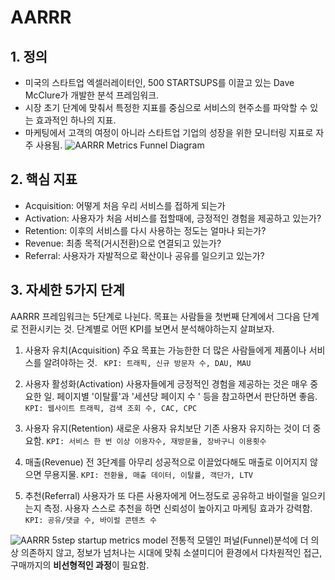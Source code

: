 ﻿# AARRR

## 1. 정의
- 미국의 스타트업 엑셀러레이터인, 500 STARTSUPS를 이끌고 있는 Dave McClure가 개발한 분석 프레임워크.
- 시장 초기 단계에 맞춰서 특정한 지표를 중심으로 서비스의 현주소를 파악할 수 있는 효과적인 하나의 지표.
- 마케팅에서 고객의 여정이 아니라 스타트업 기업의 성장을 위한 모니터링 지표로 자주 사용됨.
![AARRR Metrics Funnel Diagram](https://www.maybugs.com/news/photo/201807/621201_479830_1432.jpg)

## 2. 핵심 지표
- Acquisition: 어떻게 처음 우리 서비스를 접하게 되는가
- Activation: 사용자가 처음 서비스를 접할때에, 긍정적인 경험을 제공하고 있는가?
- Retention: 이후의 서비스를 다시 사용하는 정도는 얼마나 되는가?
- Revenue: 최종 목적(거시전환)으로 연결되고 있는가?
- Referral: 사용자가 자발적으로 확산이나 공유를 일으키고 있는가?

## 3. 자세한 5가지 단계
AARRR 프레임워크는 5단계로 나뉜다. 목표는 사람들을 첫번째 단계에서 그다음 단계로 전환시키는 것. 단계별로 어떤 KPI를 보면서 분석해야하는지 살펴보자.

 1. 사용자 유치(Acquisition)
 주요 목표는 가능한한 더 많은 사람들에게 제품이나 서비스를 알려야하는 것.
` KPI: 트래픽, 신규 방문자 수, DAU, MAU`
 
 2. 사용자 활성화(Activation) 
사용자들에게 긍정적인 경험을 제공하는 것은 매우 중요한 일.
페이지별 '이탈률'과 '세션당 페이지 수 ' 등을 참고하면서 판단하면 좋음.
 `KPI: 웹사이트 트래픽, 검색 조회 수, CAC, CPC`

 3. 사용자 유지(Retention)
 새로운 사용자 유치보단 기존 사용자 유지하는 것이 더 중요함.
 `KPI: 서비스 한 번 이상 이용자수, 재방문율, 장바구니 이용횟수`

 4. 매출(Revenue)
전 3단계를 아무리 성공적으로 이끌었다해도 매출로 이어지지 않으면 무용지물.
`KPI: 전환율, 매출 데이터, 이탈률, 객단가, LTV`
 
 5. 추천(Referral)
사용자가 또 다른 사용자에게 어느정도로 공유하고 바이럴을 일으키는지 측정.
사용자 스스로 추천을 하면 신뢰성이 높아지고 마케팅 효과가 강력함.
`KPI: 공유/댓글 수, 바이럴 콘텐츠 수`
 
 ![AARRR 5step startup metrics model](https://i0.wp.com/entrench-consulting.com/wp-content/uploads/2017/11/aarrr-500hats.jpg?w=734&ssl=1)
전통적 모델인 퍼널(Funnel)분석에 더 의상 의존하지 않고,  정보가 넘처나는 시대에 맞춰 소셜미디어 환경에서 다차원적인 접근, 구매까지의 **비선형적인 과정**이 필요함.
